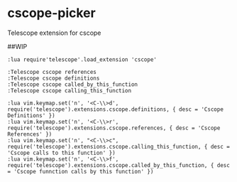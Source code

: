 # cscope-picker

Telescope extension for cscope

##WIP

    :lua require'telescope'.load_extension 'cscope'

    :Telescope cscope references
    :Telescope cscope definitions
    :Telescope cscope called_by_this_function
    :Telescope cscope calling_this_function

    :lua vim.keymap.set('n', '<C-\\>d', require('telescope').extensions.cscope.definitions, { desc = 'Cscope Definitions' })
    :lua vim.keymap.set('n', '<C-\\>r', require('telescope').extensions.cscope.references, { desc = 'Cscope References' })
    :lua vim.keymap.set('n', "<C-\\>c", require('telescope').extensions.cscope.calling_this_function, { desc = 'Cscope calls to this function' })
    :lua vim.keymap.set('n', '<C-\\>f', require('telescope').extensions.cscope.called_by_this_function, { desc = 'Cscope funnction calls by this function' })
